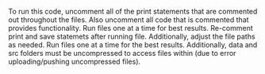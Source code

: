 To run this code, uncomment all of the print statements that are commented out throughout the files. Also uncomment all code that is commented that provides functionality. Run files one at a time for best results. Re-comment print and save statemets after running file. Additionally, adjust the file paths as needed. Run files one at a time for the best results.
Additionally, data and src folders must be uncompressed to access files within (due to error uploading/pushing uncompressed files).
